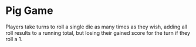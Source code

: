 # Pig Game
  Players take turns to roll a single die as many times as they wish, adding all roll results to a running total, but losing their gained score for the turn if they roll a 1.
